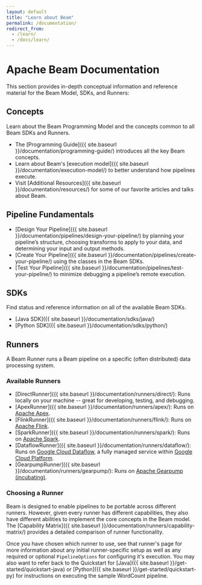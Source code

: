 ```yaml
---
layout: default
title: "Learn about Beam"
permalink: /documentation/
redirect_from:
  - /learn/
  - /docs/learn/
---
```


# Apache Beam Documentation

This section provides in-depth conceptual information and reference material for the Beam Model, SDKs, and Runners:

## Concepts

Learn about the Beam Programming Model and the concepts common to all Beam SDKs and Runners.

* The [Programming Guide]({{ site.baseurl }}/documentation/programming-guide/) introduces all the key Beam concepts.
* Learn about Beam's [execution model]({{ site.baseurl }}/documentation/execution-model/) to better understand how pipelines execute.
* Visit [Additional Resources]({{ site.baseurl }}/documentation/resources/) for some of our favorite articles and talks about Beam.

## Pipeline Fundamentals

* [Design Your Pipeline]({{ site.baseurl }}/documentation/pipelines/design-your-pipeline/) by planning your pipeline’s structure, choosing transforms to apply to your data, and determining your input and output methods.
* [Create Your Pipeline]({{ site.baseurl }}/documentation/pipelines/create-your-pipeline/) using the classes in the Beam SDKs.
* [Test Your Pipeline]({{ site.baseurl }}/documentation/pipelines/test-your-pipeline/) to minimize debugging a pipeline’s remote execution.

## SDKs

Find status and reference information on all of the available Beam SDKs.

* [Java SDK]({{ site.baseurl }}/documentation/sdks/java/)
* [Python SDK]({{ site.baseurl }}/documentation/sdks/python/)

## Runners

A Beam Runner runs a Beam pipeline on a specific (often distributed) data processing system.

### Available Runners

* [DirectRunner]({{ site.baseurl }}/documentation/runners/direct/): Runs locally on your machine -- great for developing, testing, and debugging.
* [ApexRunner]({{ site.baseurl }}/documentation/runners/apex/): Runs on [Apache Apex](http://apex.apache.org).
* [FlinkRunner]({{ site.baseurl }}/documentation/runners/flink/): Runs on [Apache Flink](http://flink.apache.org).
* [SparkRunner]({{ site.baseurl }}/documentation/runners/spark/): Runs on [Apache Spark](http://spark.apache.org).
* [DataflowRunner]({{ site.baseurl }}/documentation/runners/dataflow/): Runs on [Google Cloud Dataflow](https://cloud.google.com/dataflow), a fully managed service within [Google Cloud Platform](https://cloud.google.com/).
* [GearpumpRunner]({{ site.baseurl }}/documentation/runners/gearpump/): Runs on [Apache Gearpump (incubating)](http://gearpump.apache.org).

### Choosing a Runner

Beam is designed to enable pipelines to be portable across different runners. However, given every runner has different capabilities, they also have different abilities to implement the core concepts in the Beam model. The [Capability Matrix]({{ site.baseurl }}/documentation/runners/capability-matrix/) provides a detailed comparison of runner functionality.

Once you have chosen which runner to use, see that runner's page for more information about any initial runner-specific setup as well as any required or optional `PipelineOptions` for configuring it's execution. You may also want to refer back to the Quickstart for [Java]({{ site.baseurl }}/get-started/quickstart-java) or [Python]({{ site.baseurl }}/get-started/quickstart-py) for instructions on executing the sample WordCount pipeline.
